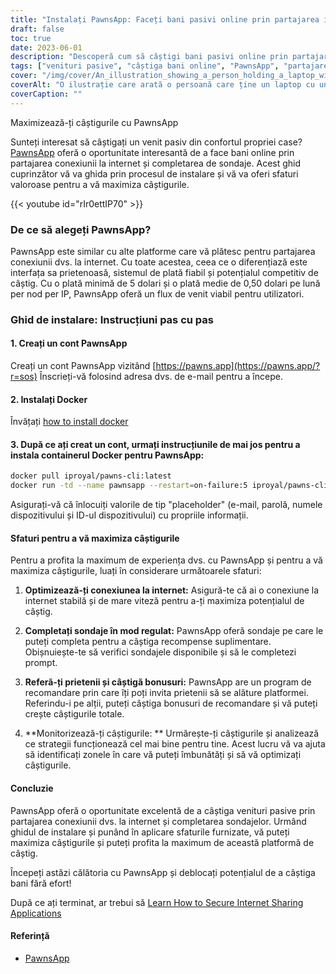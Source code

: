 ```yaml
---
title: "Instalați PawnsApp: Faceți bani pasivi online prin partajarea internetului dvs"
draft: false
toc: true
date: 2023-06-01
description: "Descoperă cum să câștigi bani pasivi online prin partajarea conexiunii tale la internet și completarea de sondaje prin intermediul PawnsApp."
tags: ["venituri pasive", "câștiga bani online", "PawnsApp", "partajarea pe internet", "finalizarea sondajului", "plata minimă", "plată medie", "câștiguri online", "hustle lateral", "munca de acasă", "câștiga recompense", "monetizați internetul", "partajare digitală", "generarea de venituri", "independență financiară", "câștiga venituri suplimentare", "sondaje online", "venituri bazate pe tehnologie", "strategia de monetizare", "economia digitală", "rețea peer-to-peer", "flux de venit", "internet acasă", "oportunitate de a face bani", "utilizarea internetului", "recompense de sondaj", "câștigarea de bani online", "bani ușor", "recompense digitale", "monetizarea internetului", "venituri pasive"]
cover: "/img/cover/An_illustration_showing_a_person_holding_a_laptop_with_a_money.png"
coverAlt: "O ilustrație care arată o persoană care ține un laptop cu un simbol de bani pe ecran, reprezentând câștigarea unui venit pasiv prin partajarea pe internet și completarea de sondaje cu PawnsApp."
coverCaption: ""
---
```

 Maximizează-ți câștigurile cu PawnsApp

Sunteți interesat să câștigați un venit pasiv din confortul propriei case? [PawnsApp](https://pawns.app/?r=sos) oferă o oportunitate interesantă de a face bani online prin partajarea conexiunii la internet și completarea de sondaje. Acest ghid cuprinzător vă va ghida prin procesul de instalare și vă va oferi sfaturi valoroase pentru a vă maximiza câștigurile.

{{< youtube id="rIr0ettIP70" >}}

### De ce să alegeți PawnsApp?

PawnsApp este similar cu alte platforme care vă plătesc pentru partajarea conexiunii dvs. la internet. Cu toate acestea, ceea ce o diferențiază este interfața sa prietenoasă, sistemul de plată fiabil și potențialul competitiv de câștig. Cu o plată minimă de 5 dolari și o plată medie de 0,50 dolari pe lună per nod per IP, PawnsApp oferă un flux de venit viabil pentru utilizatori.

### Ghid de instalare: Instrucțiuni pas cu pas

#### 1. Creați un cont PawnsApp

Creați un cont PawnsApp vizitând [https://pawns.app](https://pawns.app/?r=sos) Înscrieți-vă folosind adresa dvs. de e-mail pentru a începe.

#### 2. Instalați Docker

Învățați [how to install docker](https://simeononsecurity.ch/other/creating-profitable-low-powered-crypto-miners/#installing-docker)

#### 3. După ce ați creat un cont, urmați instrucțiunile de mai jos pentru a instala containerul Docker pentru PawnsApp:

```bash
docker pull iproyal/pawns-cli:latest
docker run -td --name pawnsapp --restart=on-failure:5 iproyal/pawns-cli:latest -email=email@example.com -password=change_me -device-name=raspberrypi -device-id=raspberrypi1 -accept-tos
```
Asigurați-vă că înlocuiți valorile de tip "placeholder" (e-mail, parolă, numele dispozitivului și ID-ul dispozitivului) cu propriile informații.

#### Sfaturi pentru a vă maximiza câștigurile

Pentru a profita la maximum de experiența dvs. cu PawnsApp și pentru a vă maximiza câștigurile, luați în considerare următoarele sfaturi:

1. **Optimizează-ți conexiunea la internet:** Asigură-te că ai o conexiune la internet stabilă și de mare viteză pentru a-ți maximiza potențialul de câștig.

2. **Completați sondaje în mod regulat:** PawnsApp oferă sondaje pe care le puteți completa pentru a câștiga recompense suplimentare. Obișnuiește-te să verifici sondajele disponibile și să le completezi prompt.

3. **Referă-ți prietenii și câștigă bonusuri:** PawnsApp are un program de recomandare prin care îți poți invita prietenii să se alăture platformei. Referindu-i pe alții, puteți câștiga bonusuri de recomandare și vă puteți crește câștigurile totale.

4. **Monitorizează-ți câștigurile: ** Urmărește-ți câștigurile și analizează ce strategii funcționează cel mai bine pentru tine. Acest lucru vă va ajuta să identificați zonele în care vă puteți îmbunătăți și să vă optimizați câștigurile.

#### Concluzie

PawnsApp oferă o oportunitate excelentă de a câștiga venituri pasive prin partajarea conexiunii dvs. la internet și completarea sondajelor. Urmând ghidul de instalare și punând în aplicare sfaturile furnizate, vă puteți maximiza câștigurile și puteți profita la maximum de această platformă de câștig.

Începeți astăzi călătoria cu PawnsApp și deblocați potențialul de a câștiga bani fără efort!

După ce ați terminat, ar trebui să [Learn How to Secure Internet Sharing Applications](https://simeononsecurity.ch/other/how-to-secure-internet-sharing-applications/)

#### Referință
- [PawnsApp](https://pawns.app/?r=sos)
